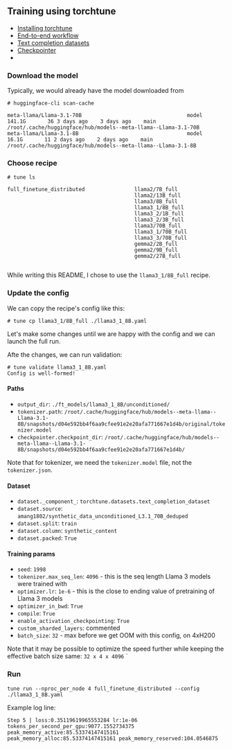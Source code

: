 ## Training using torchtune

- [Installing torchtune](https://pytorch.org/torchtune/stable/install.html)
- [End-to-end workflow](https://pytorch.org/torchtune/stable/tutorials/e2e_flow.html)
- [Text completion datasets](https://pytorch.org/torchtune/stable/basics/text_completion_datasets.html)
- [Checkpointer](https://pytorch.org/torchtune/stable/deep_dives/checkpointer.html)
- 

### Download the model

Typically, we would already have the model downloaded from 

```
# huggingface-cli scan-cache

meta-llama/Llama-3.1-70B                                  model           141.1G       36 3 days ago    3 days ago    main /root/.cache/huggingface/hub/models--meta-llama--Llama-3.1-70B                                    
meta-llama/Llama-3.1-8B                                   model            16.1G       11 2 days ago    2 days ago    main /root/.cache/huggingface/hub/models--meta-llama--Llama-3.1-8B
```

### Choose recipe

```
# tune ls

full_finetune_distributed                llama2/7B_full                          
                                         llama2/13B_full                         
                                         llama3/8B_full                          
                                         llama3_1/8B_full                        
                                         llama3_2/1B_full                        
                                         llama3_2/3B_full                        
                                         llama3/70B_full                         
                                         llama3_1/70B_full                       
                                         llama3_3/70B_full
                                         gemma2/2B_full                          
                                         gemma2/9B_full                          
                                         gemma2/27B_full                         
            
```

While writing this README, I chose to use the `llama3_1/8B_full` recipe.

### Update the config
We can copy the recipe's config like this:

```
# tune cp llama3_1/8B_full ./llama3_1_8B.yaml
```

Let's make some changes until we are happy with the config and we can launch the full run.

Afte the changes, we can run validation:

```
# tune validate llama3_1_8B.yaml 
Config is well-formed!
```

#### Paths

- `output_dir`: `./ft_models/llama3_1_8B/unconditioned/`
- `tokenizer.path`: `/root/.cache/huggingface/hub/models--meta-llama--Llama-3.1-8B/snapshots/d04e592bb4f6aa9cfee91e2e20afa771667e1d4b/original/tokenizer.model`
- `checkpointer.checkpoint_dir`: `/root/.cache/huggingface/hub/models--meta-llama--Llama-3.1-8B/snapshots/d04e592bb4f6aa9cfee91e2e20afa771667e1d4b/`

Note that for tokenizer, we need the `tokenizer.model` file, not the `tokenizer.json`.

#### Dataset

- `dataset._component_`: `torchtune.datasets.text_completion_dataset`
- `dataset.source`: `amang1802/synthetic_data_unconditioned_L3.1_70B_deduped`
- `dataset.split`: `train`
- `dataset.column`: `synthetic_content`
- `dataset.packed`: `True`

#### Training params
- `seed`: `1998`
- `tokenizer.max_seq_len`: `4096` - this is the seq length Llama 3 models were trained with
- `optimizer.lr`: `1e-6` - this is the close to ending value of pretraining of Llama 3 models
- `optimizer_in_bwd`: `True`
- `compile`: `True`
- `enable_activation_checkpointing`: `True`
- `custom_sharded_layers`: commented
- `batch_size`: `32` - max before we get OOM with this config, on 4xH200

Note that it may be possible to optimize the speed further while keeping the effective batch size same: `32 x 4 x 4096`
`
### Run

```
tune run --nproc_per_node 4 full_finetune_distributed --config ./llama3_1_8B.yaml
```

Example log line:

```
Step 5 | loss:0.35119619965553284 lr:1e-06 tokens_per_second_per_gpu:9077.1552734375 peak_memory_active:85.53374147415161 peak_memory_alloc:85.53374147415161 peak_memory_reserved:104.0546875
```